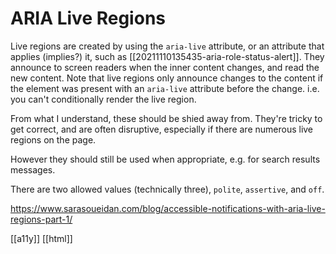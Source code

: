 # ARIA Live Regions

Live regions are created by using the `aria-live` attribute, or an attribute that applies (implies?) it, such as [[20211110135435-aria-role-status-alert]]. They announce to screen readers when the inner content changes, and read the new content. Note that live regions only announce changes to the content if the element was present with an `aria-live` attribute before the change. i.e. you can't conditionally render the live region.

From what I understand, these should be shied away from. They're tricky to get correct, and are often disruptive, especially if there are numerous live regions on the page.

However they should still be used when appropriate, e.g. for search results messages.

There are two allowed values (technically three), `polite`, `assertive`, and `off`.

https://www.sarasoueidan.com/blog/accessible-notifications-with-aria-live-regions-part-1/

[[a11y]]
[[html]]
